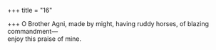 +++
title = "16"

+++
O Brother Agni, made by might, having ruddy horses, of blazing  commandment—  
enjoy this praise of mine.  